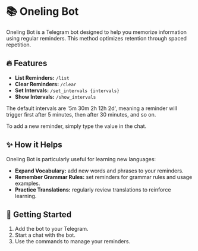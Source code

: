 # 📚 Oneling Bot

Oneling Bot is a Telegram bot designed to help you memorize information using regular reminders. This method optimizes retention through spaced repetition.

## 🔥 Features

- **List Reminders:** `/list`
- **Clear Reminders:** `/clear`
- **Set Intervals:** `/set_intervals {intervals}`
- **Show Intervals:** `/show_intervals`

The default intervals are '5m 30m 2h 12h 2d', meaning a reminder will trigger first after 5 minutes, then after 30 minutes, and so on.

To add a new reminder, simply type the value in the chat.

## ✨ How it Helps

Oneling Bot is particularly useful for learning new languages:

- **Expand Vocabulary:** add new words and phrases to your reminders.
- **Remember Grammar Rules:** set reminders for grammar rules and usage examples.
- **Practice Translations:** regularly review translations to reinforce learning.

## 🚀 Getting Started

1. Add the bot to your Telegram.
2. Start a chat with the bot.
3. Use the commands to manage your reminders.